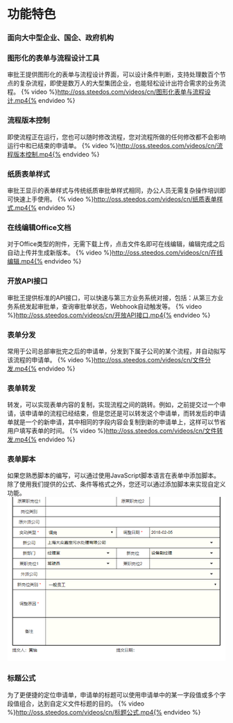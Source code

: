 # 功能特色
### 面向大中型企业、国企、政府机构

### 图形化的表单与流程设计工具
审批王提供图形化的表单与流程设计界面，可以设计条件判断，支持处理数百个节点的复杂流程，即使是数万人的大型集团企业，也能轻松设计出符合需求的业务流程。
{% video %}http://oss.steedos.com/videos/cn/图形化表单与流程设计.mp4{% endvideo %}

### 流程版本控制
即使流程正在运行，您也可以随时修改流程，您对流程所做的任何修改都不会影响运行中和已结束的申请单。
{% video %}http://oss.steedos.com/videos/cn/流程版本控制.mp4{% endvideo %}
### 纸质表单样式
审批王显示的表单样式与传统纸质审批单样式相同，办公人员无需复杂操作培训即可快速上手使用。
{% video %}http://oss.steedos.com/videos/cn/纸质表单样式.mp4{% endvideo %}
### 在线编辑Office文档
对于Office类型的附件，无需下载上传，点击文件名即可在线编辑，编辑完成之后自动上传并生成新版本。
{% video %}http://oss.steedos.com/videos/cn/在线编辑.mp4{% endvideo %}
### 开放API接口
审批王提供标准的API接口，可以快速与第三方业务系统对接，包括：从第三方业务系统发起审批单，查询审批单状态，Webhook自动触发等。
{% video %}http://oss.steedos.com/videos/cn/开放API接口.mp4{% endvideo %}
### 表单分发
常用于公司总部审批完之后的申请单，分发到下属子公司的某个流程，并自动拟写该流程的申请单。
{% video %}http://oss.steedos.com/videos/cn/文件分发.mp4{% endvideo %}
### 表单转发
转发，可以实现表单内容的复制，实现流程之间的跳转。例如，之前提交过一个申请，该申请单的流程已经结束，但是您还是可以转发这个申请单，而转发后的申请单就是一个的新申请，其中相同的字段内容会复制到新的申请单上，这样可以节省用户填写表单的时间。
{% video %}http://oss.steedos.com/videos/cn/文件转发.mp4{% endvideo %}
### 表单脚本
如果您熟悉脚本的编写，可以通过使用JavaScript脚本语言在表单中添加脚本。除了使用我们提供的公式、条件等格式之外，您还可以通过添加脚本来实现自定义功能。
![](images/1.gif)
### 标题公式
为了更便捷的定位申请单，申请单的标题可以使用申请单中的某一字段值或多个字段值组合，达到自定义文件标题的目的。
{% video %}http://oss.steedos.com/videos/cn/标题公式.mp4{% endvideo %}
